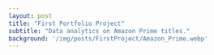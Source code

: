 ```yaml
---
layout: post
title: "First Portfolio Project"
subtitle: "Data analytics on Amazon Prime titles."
background: '/img/posts/FirstProject/Amazon_Prime.webp'
---
```


